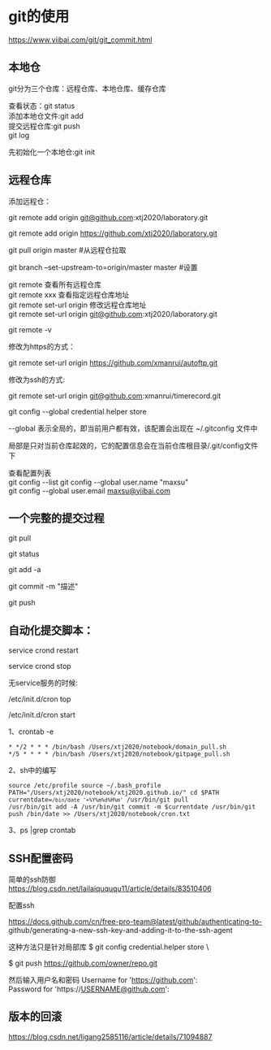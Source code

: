 # git的使用

https://www.yiibai.com/git/git_commit.html


## 本地仓

git分为三个仓库：远程仓库、本地仓库、缓存仓库

查看状态：git status \
添加本地仓文件:git add \
提交远程仓库:git push \
git log

先初始化一个本地仓:git init

## 远程仓库

添加远程仓：

git remote add origin git@github.com:xtj2020/laboratory.git

git remote add origin https://github.com/xtj2020/laboratory.git



git pull origin master #从远程仓拉取

git branch –set-upstream-to=origin/master master #设置



git remote 查看所有远程仓库 \
git remote xxx 查看指定远程仓库地址 \
git remote set-url origin 修改远程仓库地址 \
git remote set-url origin git@github.com:xtj2020/laboratory.git


git remote -v

修改为https的方式：

git remote set-url origin https://github.com/xmanrui/autoftp.git

修改为ssh的方式:

git remote set-url origin git@github.com:xmanrui/timerecord.git

git config --global credential.helper store

 --global  表示全局的，即当前用户都有效，该配置会出现在 ~/.gitconfig 文件中

局部是只对当前仓库起效的，它的配置信息会在当前仓库根目录/.git/config文件下



查看配置列表 \
git config --list
git config --global user.name "maxsu" \
git config --global user.email maxsu@yiibai.com

## 一个完整的提交过程
git pull

git status

git add -a

git commit -m "描述"

git push


## 自动化提交脚本：

service crond restart

service crond stop

无service服务的时候:

/etc/init.d/cron  top

/etc/init.d/cron start

1、crontab -e

<code>* */2 * * * /bin/bash /Users/xtj2020/notebook/domain_pull.sh
*/5 * * * * /bin/bash /Users/xtj2020/notebook/gitpage_pull.sh
</code>

2、sh中的编写

<code>source /etc/profile
source ~/.bash_profile
PATH="/Users/xtj2020/notebook/xtj2020.github.io/"
cd $PATH
currentdate=`/bin/date '+%Y%m%d%H%m'`
/usr/bin/git pull
/usr/bin/git add -A
/usr/bin/git commit -m $currentdate
/usr/bin/git push
/bin/date >>  /Users/xtj2020/notebook/cron.txt</code>

3、ps |grep crontab


## SSH配置密码
简单的ssh防御 \
https://blog.csdn.net/lailaiquququ11/article/details/83510406

配置ssh

https://docs.github.com/cn/free-pro-team@latest/github/authenticating-to-
github/generating-a-new-ssh-key-and-adding-it-to-the-ssh-agent


这种方法只是针对局部库
$ git config credential.helper store \

$ git push https://github.com/owner/repo.git

然后输入用户名和密码
Username for 'https://github.com': <USERNAME> \
Password for 'https://USERNAME@github.com': <PASSWORD>

## 版本的回滚

https://blog.csdn.net/ligang2585116/article/details/71094887
